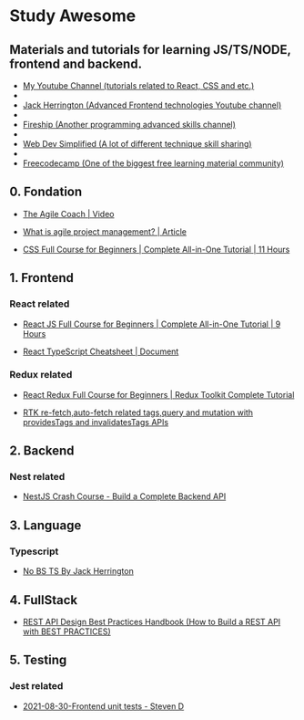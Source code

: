 # Study Awesome

## Materials and tutorials for learning JS/TS/NODE, frontend and backend.

- [My Youtube Channel (tutorials related to React, CSS and etc.)](https://www.youtube.com/channel/UCtiJrfAIaCZXFo8tvq_TXNQ)
- 
- [Jack Herrington (Advanced Frontend technologies Youtube channel)](https://www.youtube.com/c/JackHerrington)
- 
- [Fireship (Another programming advanced skills channel)](https://www.youtube.com/c/Fireship)
- 
- [Web Dev Simplified (A lot of different technique skill sharing)](https://www.youtube.com/c/WebDevSimplified)
- 
- [Freecodecamp (One of the biggest free learning material community)](https://www.youtube.com/c/Freecodecamp)

## 0. Fondation

- [The Agile Coach | Video](https://youtube.com/playlist?list=PLaD4FvsFdarT0B2yi9byhKWYX1YmrkrpC)

- [What is agile project management? | Article](https://www.atlassian.com/agile/project-management)

- [CSS Full Course for Beginners | Complete All-in-One Tutorial | 11 Hours](https://youtu.be/n4R2E7O-Ngo)

## 1. Frontend

### React related

- [React JS Full Course for Beginners | Complete All-in-One Tutorial | 9 Hours](https://youtu.be/RVFAyFWO4go)

- [React TypeScript Cheatsheet | Document](https://react-typescript-cheatsheet.netlify.app/docs/basic/getting-started/basic_type_example)

### Redux related

- [React Redux Full Course for Beginners | Redux Toolkit Complete Tutorial](https://youtu.be/NqzdVN2tyvQ)

- [RTK re-fetch,auto-fetch related tags,query and mutation with providesTags and invalidatesTags APIs](https://youtu.be/3QLpHlmdW_U?t=741)

## 2. Backend

### Nest related

- [NestJS Crash Course - Build a Complete Backend API](https://youtu.be/BiN-xzNkH_0)

## 3. Language

### Typescript

- [No BS TS By Jack Herrington](https://youtube.com/playlist?list=PLNqp92_EXZBJYFrpEzdO2EapvU0GOJ09n)

## 4. FullStack

- [REST API Design Best Practices Handbook (How to Build a REST API with BEST PRACTICES)](https://www.freecodecamp.org/news/rest-api-design-best-practices-build-a-rest-api/amp/#rest-api-best-practices)

## 5. Testing

### Jest related

- [2021-08-30-Frontend unit tests - Steven D](https://drive.google.com/file/d/13GiJYIktxdvVAiWMzhZCaq08_Hmjwn-R/view?usp=sharing)
